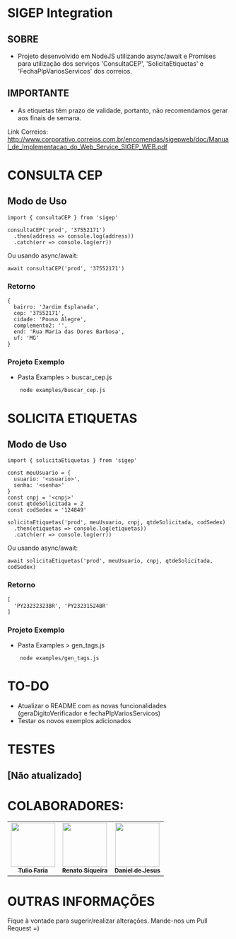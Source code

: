 # SIGEP Integration

## SOBRE
- Projeto desenvolvido em NodeJS utilizando async/await e Promises para utilização dos serviços 'ConsultaCEP', 'SolicitaEtiquetas' e 'FechaPlpVariosServicos' dos correios.

## IMPORTANTE
- As etiquetas têm prazo de validade, portanto, não recomendamos gerar aos finais de semana.

Link Correios: http://www.corporativo.correios.com.br/encomendas/sigepweb/doc/Manual_de_Implementacao_do_Web_Service_SIGEP_WEB.pdf

# CONSULTA CEP
## Modo de Uso
```
import { consultaCEP } from 'sigep'

consultaCEP('prod', '37552171')
  .then(address => console.log(address))
  .catch(err => console.log(err))
```
Ou usando async/await:
```
await consultaCEP('prod', '37552171')
```

### Retorno
```
{
  bairro: 'Jardim Esplanada',
  cep: '37552171',
  cidade: 'Pouso Alegre',
  complemento2: '',
  end: 'Rua Maria das Dores Barbosa',
  uf: 'MG'
}
```

### Projeto Exemplo
- Pasta Examples > buscar_cep.js
```
    node examples/buscar_cep.js
```

# SOLICITA ETIQUETAS
## Modo de Uso
```
import { solicitaEtiquetas } from 'sigep'

const meuUsuario = {
  usuario: '<usuario>',
  senha: '<senha>'
}
const cnpj = '<cnpj>'
const qtdeSolicitada = 2
const codSedex = '124849'

solicitaEtiquetas('prod', meuUsuario, cnpj, qtdeSolicitada, codSedex)
  .then(etiquetas => console.log(etiquetas))
  .catch(err => console.log(err))
```

Ou usando async/await:
```
await solicitaEtiquetas('prod', meuUsuario, cnpj, qtdeSolicitada, codSedex)
```

### Retorno
```
[
  'PY23232323BR', 'PY23231524BR'
]
```

### Projeto Exemplo
- Pasta Examples > gen_tags.js
```
    node examples/gen_tags.js
```

# TO-DO
- Atualizar o README com as novas funcionalidades (geraDigitoVerificador e fechaPlpVariosServicos)
- Testar os novos exemplos adicionados

# TESTES
## [Não atualizado]

# COLABORADORES:

<!-- ALL-CONTRIBUTORS-LIST:START - Do not remove or modify this section -->
<!-- prettier-ignore-start -->
<!-- markdownlint-disable -->
<table>
  <tr>
    <td align="center"><a href="https://tuliofaria.dev"><img src="https://avatars3.githubusercontent.com/u/103433?v=4" width="100px;" alt=""/><br /><sub><b>Tulio Faria</b></sub></a></td>
    <td align="center"><a href="https://renatosiqueira.dev/"><img src="https://avatars1.githubusercontent.com/u/30542215?v=4" width="100px;" alt=""/><br /><sub><b>Renato Siqueira</b></sub></a></td>
    <td align="center"><a href="https://github.com/DanielJ06"><img src="https://avatars0.githubusercontent.com/u/56522385?v=4" width="100px;" alt=""/><br /><sub><b>Daniel de Jesus</b></sub></a></td>
  </tr>
</table>

<!-- markdownlint-enable -->
<!-- prettier-ignore-end -->
<!-- ALL-CONTRIBUTORS-LIST:END -->


# OUTRAS INFORMAÇÕES
Fique à vontade para sugerir/realizar alterações. Mande-nos um Pull Request =)
